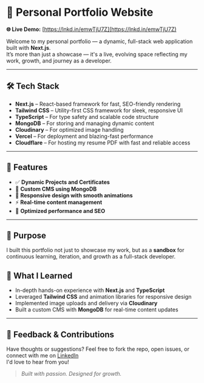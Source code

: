 # 🚀 Personal Portfolio Website

**🌐 Live Demo:** [https://lnkd.in/emwTjU7Z](https://lnkd.in/emwTjU7Z)

Welcome to my personal portfolio — a dynamic, full-stack web application built with **Next.js**.  
It’s more than just a showcase — it's a live, evolving space reflecting my work, growth, and journey as a developer.

---

## 🛠️ Tech Stack

- **Next.js** – React-based framework for fast, SEO-friendly rendering
- **Tailwind CSS** – Utility-first CSS framework for sleek, responsive UI
- **TypeScript** – For type safety and scalable code structure
- **MongoDB** – For storing and managing dynamic content
- **Cloudinary** – For optimized image handling
- **Vercel** – For deployment and blazing-fast performance
- **Cloudflare** – For hosting my resume PDF with fast and reliable access

---

## 📁 Features

- ✅ **Dynamic Projects and Certificates**
- 🧠 **Custom CMS using MongoDB**
- 📱 **Responsive design with smooth animations**
- ⚡ **Real-time content management**
- 🎯 **Optimized performance and SEO**

---

## 🌟 Purpose

I built this portfolio not just to showcase my work, but as a **sandbox** for continuous learning, iteration, and growth as a full-stack developer.



## 🧪 What I Learned

- In-depth hands-on experience with **Next.js** and **TypeScript**
- Leveraged **Tailwind CSS** and animation libraries for responsive design
- Implemented image uploads and delivery via **Cloudinary**
- Built a custom CMS with **MongoDB** for real-time content updates

---

## 💬 Feedback & Contributions

Have thoughts or suggestions? Feel free to fork the repo, open issues, or connect with me on [LinkedIn](https://www.linkedin.com/in/krishna-agarwal-4a5a76327/)  
I'd love to hear from you!


> _Built with passion. Designed for growth._


